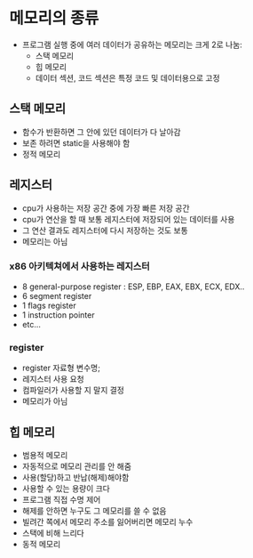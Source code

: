 # 메모리의 종류
- 프로그램 실행 중에 여러 데이터가 공유하는 메모리는 크게 2로 나눔:
  - 스택 메모리
  - 힙 메모리
  - 데이터 섹션, 코드 섹션은 특정 코드 및 데이터용으로 고정
  
  
## 스택 메모리
- 함수가 반환하면 그 안에 있던 데이터가 다 날아감
- 보존 하려면 static을 사용해야 함
- 정적 메모리


## 레지스터
- cpu가 사용하는 저장 공간 중에 가장 빠른 저장 공간
- cpu가 연산을 할 때 보통 레지스터에 저장되어 있는 데이터를 사용
- 그 연산 결과도 레지스터에 다시 저장하는 것도 보통
- 메모리는 아님

### x86 아키텍쳐에서 사용하는 레지스터
- 8 general-purpose register : ESP, EBP, EAX, EBX, ECX, EDX..
- 6 segment register
- 1 flags register
- 1 instruction pointer
- etc...

### register
- register 자료형 변수명;
- 레지스터 사용 요청
- 컴파일러가 사용할 지 말지 결정
- 메모리가 아님


## 힙 메모리
- 범용적 메모리
- 자동적으로 메모리 관리를 안 해줌
- 사용(할당)하고 반납(해제)해야함
- 사용할 수 있는 용량이 크다
- 프로그램 직접 수명 제어
- 해제를 안하면 누구도 그 메모리를 쓸 수 없음
- 빌려간 쪽에서 메모리 주소를 잃어버리면 메모리 누수
- 스택에 비해 느리다
- 동적 메모리
